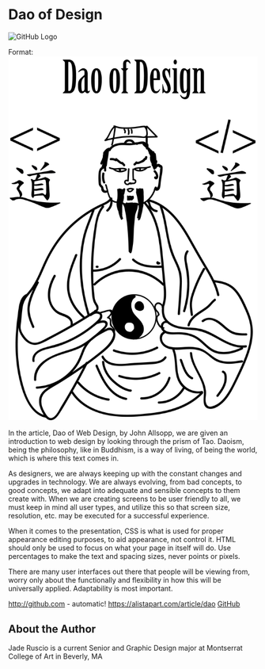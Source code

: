 # **Dao of Design**

![GitHub Logo](/images/logo.png)

Format: ![Alt Text](https://github.com/jaderuscio/ebb-and-flow-/blob/master/DAO.png?raw=true)


In the article, Dao of Web Design, by John Allsopp, we are given an introduction to web design by looking through the prism of Tao. Daoism, being the philosophy, like in Buddhism, is a way of living, of being the world, which is where this text comes in. 

As designers, we are always keeping up with the constant changes and upgrades in technology. We are always evolving, from bad concepts, to good concepts, we adapt into adequate and sensible concepts to them create with. 
When we are creating screens to be user friendly to all, we must keep in mind all user types, and utilize this so that screen size, resolution, etc. may be executed for a successful experience. 

When it comes to the presentation, CSS is what is used for proper appearance editing purposes, to aid appearance, not control it. HTML should only be used to focus on what your page in itself will do. Use percentages to make the text and spacing sizes, never points or pixels. 

There are many user interfaces out there that people will be viewing from, worry only about the functionally and flexibility in how this will be universally applied. Adaptability is most important.

http://github.com - automatic!
https://alistapart.com/article/dao
[GitHub](http://github.com)


## **About the Author**

Jade Ruscio is a current Senior and Graphic Design major at Montserrat College of Art in Beverly, MA 
